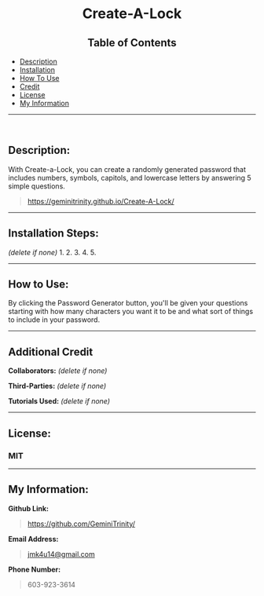 
# <center> Create-A-Lock 

## <center> **Table of Contents**
- [Description](#description)
- [Installation](#installation-steps)
- [How To Use](#how-to-use)
- [Credit](#additional-credit)
- [License](#license)
- [My Information](#my-information)

---
<br>

## Description: 
With Create-a-Lock, you can create a randomly generated password that includes numbers, symbols, capitols, and lowercase letters by answering 5 simple questions.
> https://geminitrinity.github.io/Create-A-Lock/

---

## Installation Steps:
*(delete if none)*
1. 
2. 
3. 
4. 
5. 

---

## How to Use:
By clicking the Password Generator button, you'll be given your questions starting with how many characters you want it to be and what sort of things to include in your password.

---

## Additional Credit
**Collaborators:**
*(delete if none)*
> 

**Third-Parties:**
*(delete if none)*
> 

**Tutorials Used:**
*(delete if none)*
> 

---

## License:
### MIT

---

## My Information:
**Github Link:**
> https://github.com/GeminiTrinity/

**Email Address:**
> jmk4u14@gmail.com

**Phone Number:**
> 603-923-3614

